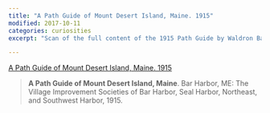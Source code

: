 ```yaml
---
title: "A Path Guide of Mount Desert Island, Maine. 1915"
modified: 2017-10-11
categories: curiosities
excerpt: "Scan of the full content of the 1915 Path Guide by Waldron Bates, Edward L. Rand and Herbert Jacques"

---
```


<a href="/images/curiosities/1915-Path-Guide_full.pdf">A Path Guide of Mount Desert Island, Maine. 1915</a>

> **A Path Guide of Mount Desert Island, Maine**. Bar Harbor, ME: The Village Improvement Societies of Bar Harbor, Seal Harbor, Northeast, and Southwest Harbor, 1915.
